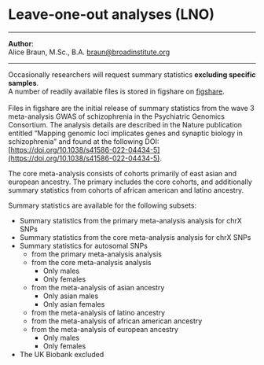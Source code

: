 # Leave-one-out analyses (LNO)
***
**Author**: <br> Alice Braun, M.Sc., B.A. [braun@broadinstitute.org](mailto:braun@broadinstitute.org)<br> 
***
Occasionally researchers will request summary statistics **excluding specific samples**. <br>
A number of readily available files is stored in figshare on [figshare](https://figshare.com/articles/dataset/scz2022/19426775).<br>
<br>
Files in figshare are the initial release of summary statistics from the wave 3 meta-analysis GWAS of
schizophrenia in the Psychiatric Genomics Consortium. The analysis details are
described in the Nature publication entitled “Mapping genomic loci implicates genes and
synaptic biology in schizophrenia” and found at the following DOI:
[https://doi.org/10.1038/s41586-022-04434-5](https://doi.org/10.1038/s41586-022-04434-5).

The core meta-analysis consists of cohorts primarily of east asian and
european ancestry. The primary includes the core cohorts, and additionally summary
statistics from cohorts of african american and latino ancestry.

Summary statistics are available for the following subsets:
- Summary statistics from the primary meta-analysis analysis for chrX SNPs
- Summary statistics from the core meta-analysis analysis for chrX SNPs
- Summary statistics for autosomal SNPs
  - from the primary meta-analysis analysis 
  - from the core meta-analysis analysis
    - Only males
    - Only females
  - from the meta-analysis of asian ancestry
    - Only asian males
    - Only asian females
  - from the meta-analysis of latino ancestry 
  - from the meta-analysis of african american ancestry
  - from the meta-analysis of european ancestry
    - Only males
    - Only females
- The UK Biobank excluded